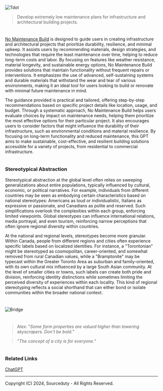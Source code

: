 ![Tdot](https://github.com/user-attachments/assets/26e15047-9734-4a06-8bcc-015a034bfdba)

> Develop extremely low maintenance plans for infrastructure and architectural building projects.
#

[No Maintenance Build](https://chatgpt.com/g/g-e31ils0Xo-no-maintenance-build) is designed to guide users in creating infrastructure and architectural projects that prioritize durability, resilience, and minimal upkeep. It assists users by recommending materials, design strategies, and technologies that require the least maintenance over time, helping to reduce long-term costs and labor. By focusing on features like weather resistance, material longevity, and sustainable energy options, No Maintenance Build provides solutions that maintain functionality without frequent repairs or interventions. It emphasizes the use of advanced, self-sustaining systems and durable materials that withstand the wear and tear of various environments, making it an ideal tool for users looking to build or renovate with minimal future maintenance in mind.

The guidance provided is practical and tailored, offering step-by-step recommendations based on specific project details like location, usage, and budget. Through a systematic approach, No Maintenance Build helps users evaluate choices by impact on maintenance needs, helping them prioritize the most effective options for their particular project. It also encourages users to consider factors that might influence the durability of their infrastructure, such as environmental conditions and material resilience. By focusing on long-term functionality and reduced maintenance, this GPT aims to make sustainable, cost-effective, and resilient building solutions accessible for a variety of projects, from residential to commercial infrastructure.

#
### Stereotypical Abstraction

Stereotypical abstraction at the global level often relies on sweeping generalizations about entire populations, typically influenced by cultural, economic, or political narratives. For example, individuals from different countries may be seen as embodying certain characteristics based on national stereotypes: Americans as loud or individualistic, Italians as expressive or passionate, and Canadians as polite and reserved. Such simplifications overlook the complexities within each group, enforcing limited viewpoints. Global stereotypes can influence international relations, media portrayal, and even tourism, reinforcing narrow perceptions that often ignore regional diversity within countries.

At the national and regional levels, stereotypes become more granular. Within Canada, people from different regions and cities often experience specific labels based on localized identities. For instance, a "Torontonian" might be stereotyped as cosmopolitan, career-oriented, and somewhat removed from rural Canadian values, while a "Bramptonite" may be typecast within the Greater Toronto Area as suburban and family-oriented, with its own cultural mix influenced by a large South Asian community. At the level of smaller cities or towns, such labels can create both pride and division, reinforcing identity distinctions while sometimes limiting the perceived diversity of experiences within each locality. This kind of regional stereotyping reflects a social shorthand that can either bond or isolate communities within the broader national context.

#
![Bridge](https://github.com/user-attachments/assets/61934114-a605-4a0b-9793-d51331b6ddcb)

#

> Alex: "*Some farm properties are valued higher than towering skyscrapers. Don't be bold.*"

> "*The concept of a city is for everyone.*"

#
### Related Links

[ChatGPT](https://github.com/sourceduty/ChatGPT)

***
Copyright (C) 2024, Sourceduty - All Rights Reserved.
